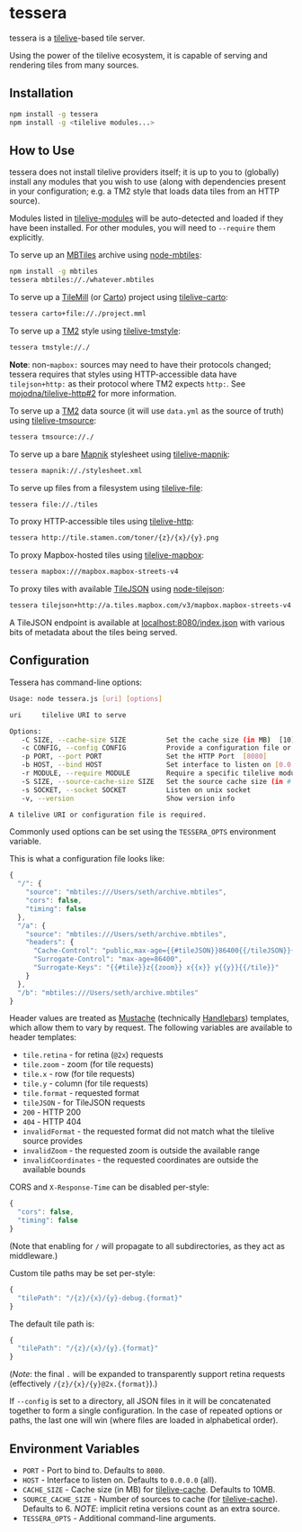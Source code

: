 # tessera

tessera is a [tilelive](https://github.com/mapbox/tilelive.js)-based tile
server.

Using the power of the tilelive ecosystem, it is capable of serving and
rendering tiles from many sources.

## Installation

```bash
npm install -g tessera
npm install -g <tilelive modules...>
```

## How to Use

tessera does not install tilelive providers itself; it is up to you to
(globally) install any modules that you wish to use (along with dependencies
present in your configuration; e.g. a TM2 style that loads data tiles from an
HTTP source).

Modules listed in
[tilelive-modules](https://github.com/mojodna/tilelive-modules) will be
auto-detected and loaded if they have been installed. For other modules, you
will need to `--require` them explicitly.

To serve up an [MBTiles](https://www.mapbox.com/developers/mbtiles/) archive
using [node-mbtiles](https://github.com/mapbox/node-mbtiles):

```bash
npm install -g mbtiles
tessera mbtiles://./whatever.mbtiles
```

To serve up a [TileMill](https://www.mapbox.com/tilemill/) (or
[Carto](https://github.com/mapbox/carto)) project using
[tilelive-carto](https://github.com/mojodna/tilelive-carto):

```bash
tessera carto+file://./project.mml
```

To serve up a [TM2](https://github.com/mapbox/tm2) style using
[tilelive-tmstyle](https://github.com/mojodna/tilelive-tmstyle):

```bash
tessera tmstyle://./
```

**Note**: non-`mapbox:` sources may need to have their protocols changed;
tessera requires that styles using HTTP-accessible data have `tilejson+http:`
as their protocol where TM2 expects `http:`.  See
[mojodna/tilelive-http#2](https://github.com/mojodna/tilelive-http/issues/2)
for more information.

To serve up a [TM2](https://github.com/mapbox/tm2) data source (it will use
`data.yml` as the source of truth) using
[tilelive-tmsource](https://github.com/mojodna/tilelive-tmsource):

```bash
tessera tmsource://./
```

To serve up a bare [Mapnik](https://github.com/mapnik/mapnik) stylesheet using
[tilelive-mapnik](https://github.com/mapbox/tilelive-mapnik):

```bash
tessera mapnik://./stylesheet.xml
```

To serve up files from a filesystem using
[tilelive-file](https://github.com/mapbox/tilelive-file):

```bash
tessera file://./tiles
```

To proxy HTTP-accessible tiles using
[tilelive-http](https://github.com/mojodna/tilelive-http):

```bash
tessera http://tile.stamen.com/toner/{z}/{x}/{y}.png
```

To proxy Mapbox-hosted tiles using
[tilelive-mapbox](https://github.com/mojodna/tilelive-mapbox):

```bash
tessera mapbox:///mapbox.mapbox-streets-v4
```

To proxy tiles with available
[TileJSON](https://www.mapbox.com/developers/tilejson/) using
[node-tilejson](https://github.com/mapbox/node-tilejson):

```bash
tessera tilejson+http://a.tiles.mapbox.com/v3/mapbox.mapbox-streets-v4.json
```

A TileJSON endpoint is available at
[localhost:8080/index.json](http://localhost:8080/index.json) with various bits
of metadata about the tiles being served.

## Configuration

Tessera has command-line options:

```bash
Usage: node tessera.js [uri] [options]

uri     tilelive URI to serve

Options:
   -C SIZE, --cache-size SIZE          Set the cache size (in MB)  [10]
   -c CONFIG, --config CONFIG          Provide a configuration file or directory
   -p PORT, --port PORT                Set the HTTP Port  [8080]
   -b HOST, --bind HOST                Set interface to listen on [0.0.0.0]
   -r MODULE, --require MODULE         Require a specific tilelive module
   -S SIZE, --source-cache-size SIZE   Set the source cache size (in # of sources)  [10]
   -s SOCKET, --socket SOCKET          Listen on unix socket
   -v, --version                       Show version info

A tilelive URI or configuration file is required.
```

Commonly used options can be set using the `TESSERA_OPTS` environment variable.

This is what a configuration file looks like:

```javascript
{
  "/": {
    "source": "mbtiles:///Users/seth/archive.mbtiles",
    "cors": false,
    "timing": false
  },
  "/a": {
    "source": "mbtiles:///Users/seth/archive.mbtiles",
    "headers": {
      "Cache-Control": "public,max-age={{#tileJSON}}86400{{/tileJSON}}{{#tile}}3600{{/tile}}",
      "Surrogate-Control": "max-age=86400",
      "Surrogate-Keys": "{{#tile}}z{{zoom}} x{{x}} y{{y}}{{/tile}}"
    }
  },
  "/b": "mbtiles:///Users/seth/archive.mbtiles"
}
```

Header values are treated as
[Mustache](http://mustache.github.io/mustache.5.html) (technically
[Handlebars](http://handlebarsjs.com/)) templates, which allow them to vary by
request. The following variables are available to header templates:

* `tile.retina` - for retina (`@2x`) requests
* `tile.zoom` - zoom (for tile requests)
* `tile.x` - row (for tile requests)
* `tile.y` - column (for tile requests)
* `tile.format` - requested format
* `tileJSON` - for TileJSON requests
* `200` - HTTP 200
* `404` - HTTP 404
* `invalidFormat` - the requested format did not match what the tilelive source
  provides
* `invalidZoom` - the requested zoom is outside the available range
* `invalidCoordinates` - the requested coordinates are outside the available bounds

CORS and `X-Response-Time` can be disabled per-style:

```javascript
{
  "cors": false,
  "timing": false
}
```

(Note that enabling for `/` will propagate to all subdirectories, as they act
as middleware.)

Custom tile paths may be set per-style:

```javascript
{
  "tilePath": "/{z}/{x}/{y}-debug.{format}"
}
```

The default tile path is:

```javascript
{
  "tilePath": "/{z}/{x}/{y}.{format}"
}
```

(_Note_: the final `.` will be expanded to transparently support retina
requests (effectively `/{z}/{x}/{y}@2x.{format}`).)

If `--config` is set to a directory, all JSON files in it will be concatenated
together to form a single configuration. In the case of repeated options or
paths, the last one will win (where files are loaded in alphabetical order).

## Environment Variables

* `PORT` - Port to bind to. Defaults to `8080`.
* `HOST` - Interface to listen on. Defaults to `0.0.0.0` (all).
* `CACHE_SIZE` - Cache size (in MB) for
  [tilelive-cache](https://github.com/mojodna/tilelive-cache). Defaults to
  10MB.
* `SOURCE_CACHE_SIZE` - Number of sources to cache (for
  [tilelive-cache](https://github.com/mojodna/tilelive-cache)). Defaults to 6.
  *NOTE*: implicit retina versions count as an extra source.
* `TESSERA_OPTS` - Additional command-line arguments.
